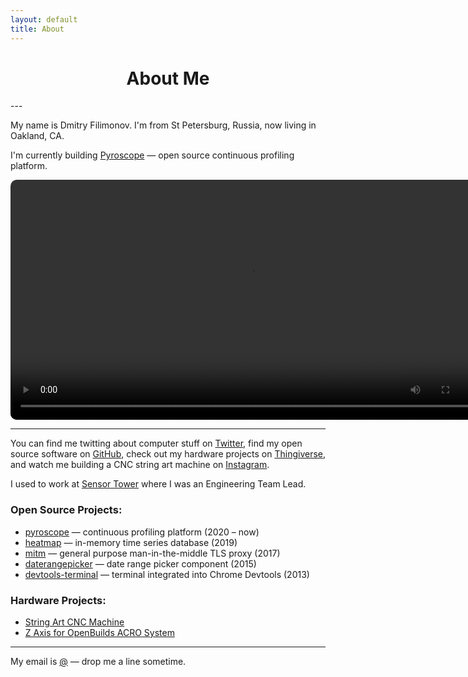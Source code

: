 ```yaml
---
layout: default
title: About
---
```


<center>
<h1>About Me</h1>
</center>
---


My name is Dmitry Filimonov. I'm from St Petersburg, Russia, now living in Oakland, CA.

I'm currently building [Pyroscope](https://pyroscope.io/) — open source continuous profiling platform.

<div class='gif-wrapper' style="width: 768px; margin: 0 auto">
  <video src="https://pyroscope.io/videos/demo2.mov" autoplay controls width="100%" style="border-radius:10px;"/>
</div>

---

You can find me twitting about computer stuff on [Twitter](https://twitter.com/dmi3f), find my open source software on [GitHub](https://github.com/petethepig), check out my hardware projects on [Thingiverse](https://www.thingiverse.com/petethepig/designs), and watch me building a CNC string art machine on [Instagram](https://www.instagram.com/string.art.bird/).

I used to work at [Sensor&nbsp;Tower](https://sensortower.com/) where I was an Engineering&nbsp;Team&nbsp;Lead.

### Open Source Projects:

* [pyroscope](https://github.com/pyroscope-io/pyroscope) — continuous profiling platform (2020 – now)
* [heatmap](https://github.com/sensortower/heatmap) — in-memory time series database (2019)
* [mitm](https://github.com/petethepig/mitm) — general purpose man-in-the-middle TLS proxy (2017)
* [daterangepicker](https://github.com/sensortower/daterangepicker) — date range picker component (2015)
* [devtools-terminal](https://github.com/petethepig/devtools-terminal) — terminal integrated into Chrome Devtools (2013)

### Hardware Projects:
* [String Art CNC Machine](https://www.instagram.com/string.art.bird/)
* [Z Axis for OpenBuilds ACRO System](https://openbuilds.com/builds/openbuilds-acro-z-axis.8595/)

---

My email is [@]([me-email]) — drop me a line sometime.

<div class="clear-fix"></div>


<!-- <img src="/assets/profile-pic-winter.jpg"> -->
